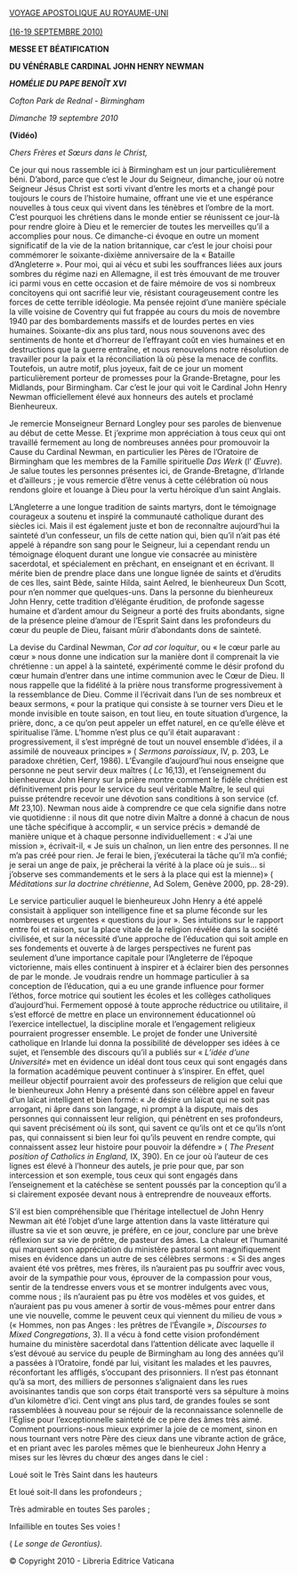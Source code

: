 [VOYAGE APOSTOLIQUE AU ROYAUME-UNI \
\
(16-19 SEPTEMBRE 2010)](/content/benedict-xvi/fr/travels/2010/index_regno-unito.html)

**MESSE ET BÉATIFICATION**

**DU VÉNÉRABLE CARDINAL JOHN HENRY NEWMAN**

***HOMÉLIE DU PAPE BENOÎT XVI***

*Cofton Park de Rednal - Birmingham*

*Dimanche 19 septembre 2010*

**(Vidéo)**

*Chers Frères et Sœurs dans le Christ,*

Ce jour qui nous rassemble ici à Birmingham est un jour particulièrement béni. D’abord, parce que c’est le Jour du Seigneur, dimanche, jour où notre Seigneur Jésus Christ est sorti vivant d’entre les morts et a changé pour toujours le cours de l’histoire humaine, offrant une vie et une espérance nouvelles à tous ceux qui vivent dans les ténèbres et l’ombre de la mort. C’est pourquoi les chrétiens dans le monde entier se réunissent ce jour-là pour rendre gloire à Dieu et le remercier de toutes les merveilles qu’il a accomplies pour nous. Ce dimanche-ci évoque en outre un moment significatif de la vie de la nation britannique, car c’est le jour choisi pour commémorer le soixante-dixième anniversaire de la « Bataille d’Angleterre ». Pour moi, qui ai vécu et subi les souffrances liées aux jours sombres du régime nazi en Allemagne, il est très émouvant de me trouver ici parmi vous en cette occasion et de faire mémoire de vos si nombreux concitoyens qui ont sacrifié leur vie, résistant courageusement contre les forces de cette terrible idéologie. Ma pensée rejoint d’une manière spéciale la ville voisine de Coventry qui fut frappée au cours du mois de novembre 1940 par des bombardements massifs et de lourdes pertes en vies humaines. Soixante-dix ans plus tard, nous nous souvenons avec des sentiments de honte et d’horreur de l’effrayant coût en vies humaines et en destructions que la guerre entraîne, et nous renouvelons notre résolution de travailler pour la paix et la réconciliation là où pèse la menace de conflits. Toutefois, un autre motif, plus joyeux, fait de ce jour un moment particulièrement porteur de promesses pour la Grande-Bretagne, pour les Midlands, pour Birmingham. Car c’est le jour qui voit le Cardinal John Henry Newman officiellement élevé aux honneurs des autels et proclamé Bienheureux.

Je remercie Monseigneur Bernard Longley pour ses paroles de bienvenue au début de cette Messe. Et j’exprime mon appréciation à tous ceux qui ont travaillé fermement au long de nombreuses années pour promouvoir la Cause du Cardinal Newman, en particulier les Pères de l’Oratoire de Birmingham que les membres de la Famille spirituelle *Das Werk* (l’ *Œuvre*). Je salue toutes les personnes présentes ici, de Grande-Bretagne, d’Irlande et d’ailleurs ; je vous remercie d’être venus à cette célébration où nous rendons gloire et louange à Dieu pour la vertu héroïque d’un saint Anglais.

L’Angleterre a une longue tradition de saints martyrs, dont le témoignage courageux a soutenu et inspiré la communauté catholique durant des siècles ici. Mais il est également juste et bon de reconnaître aujourd’hui la sainteté d’un confesseur, un fils de cette nation qui, bien qu’il n’ait pas été appelé à répandre son sang pour le Seigneur, lui a cependant rendu un témoignage éloquent durant une longue vie consacrée au ministère sacerdotal, et spécialement en prêchant, en enseignant et en écrivant. Il mérite bien de prendre place dans une longue lignée de saints et d’érudits de ces Iles, saint Bède, sainte Hilda, saint Aelred, le bienheureux Dun Scott, pour n’en nommer que quelques-uns. Dans la personne du bienheureux John Henry, cette tradition d’élégante érudition, de profonde sagesse humaine et d’ardent amour du Seigneur a porté des fruits abondants, signe de la présence pleine d’amour de l’Esprit Saint dans les profondeurs du cœur du peuple de Dieu, faisant mûrir d’abondants dons de sainteté.

La devise du Cardinal Newman, *Cor ad cor loquitur*, ou « le cœur parle au cœur » nous donne une indication sur la manière dont il comprenait la vie chrétienne : un appel à la sainteté, expérimenté comme le désir profond du cœur humain d’entrer dans une intime communion avec le Cœur de Dieu. Il nous rappelle que la fidélité à la prière nous transforme progressivement à la ressemblance de Dieu. Comme il l’écrivait dans l’un de ses nombreux et beaux sermons, « pour la pratique qui consiste à se tourner vers Dieu et le monde invisible en toute saison, en tout lieu, en toute situation d’urgence, la prière, donc, a ce qu’on peut appeler un effet naturel, en ce qu’elle élève et spiritualise l’âme. L’homme n’est plus ce qu’il était auparavant : progressivement, il s’est imprégné de tout un nouvel ensemble d’idées, il a assimilé de nouveaux principes » ( *Sermons paroissiaux*, IV, p. 203, Le paradoxe chrétien, Cerf, 1986). L’Évangile d’aujourd’hui nous enseigne que personne ne peut servir deux maîtres ( *Lc* 16,13), et l’enseignement du bienheureux John Henry sur la prière montre comment le fidèle chrétien est définitivement pris pour le service du seul véritable Maître, le seul qui puisse prétendre recevoir une dévotion sans conditions à son service (cf. *Mt* 23,10). Newman nous aide à comprendre ce que cela signifie dans notre vie quotidienne : il nous dit que notre divin Maître a donné à chacun de nous une tâche spécifique à accomplir, « un service précis » demandé de manière unique et à chaque personne individuellement : « J’ai une mission », écrivait-il, « Je suis un chaînon, un lien entre des personnes. Il ne m’a pas créé pour rien. Je ferai le bien, j’exécuterai la tâche qu’il m’a confié; je serai un ange de paix, je prêcherai la vérité à la place où je suis… si j’observe ses commandements et le sers à la place qui est la mienne)» ( *Méditations sur la doctrine chrétienne*, Ad Solem, Genève 2000, pp. 28-29).

Le service particulier auquel le bienheureux John Henry a été appelé consistait à appliquer son intelligence fine et sa plume féconde sur les nombreuses et urgentes « questions du jour ». Ses intuitions sur le rapport entre foi et raison, sur la place vitale de la religion révélée dans la société civilisée, et sur la nécessité d’une approche de l’éducation qui soit ample en ses fondements et ouverte à de larges perspectives ne furent pas seulement d’une importance capitale pour l’Angleterre de l’époque victorienne, mais elles continuent à inspirer et à éclairer bien des personnes de par le monde. Je voudrais rendre un hommage particulier à sa conception de l’éducation, qui a eu une grande influence pour former l’éthos, force motrice qui soutient les écoles et les collèges catholiques d’aujourd’hui. Fermement opposé à toute approche réductrice ou utilitaire, il s’est efforcé de mettre en place un environnement éducationnel où l’exercice intellectuel, la discipline morale et l’engagement religieux pourraient progresser ensemble. Le projet de fonder une Université catholique en Irlande lui donna la possibilité de développer ses idées à ce sujet, et l’ensemble des discours qu’il a publiés sur « *L’idée d’une Université*» met en évidence un idéal dont tous ceux qui sont engagés dans la formation académique peuvent continuer à s’inspirer. En effet, quel meilleur objectif pourraient avoir des professeurs de religion que celui que le bienheureux John Henry a présenté dans son célèbre appel en faveur d’un laïcat intelligent et bien formé: « Je désire un laïcat qui ne soit pas arrogant, ni âpre dans son langage, ni prompt à la dispute, mais des personnes qui connaissent leur religion, qui pénètrent en ses profondeurs, qui savent précisément où ils sont, qui savent ce qu’ils ont et ce qu’ils n’ont pas, qui connaissent si bien leur foi qu’ils peuvent en rendre compte, qui connaissent assez leur histoire pour pouvoir la défendre » ( *The Present position of Catholics in England,* IX, 390). En ce jour où l’auteur de ces lignes est élevé à l’honneur des autels, je prie pour que, par son intercession et son exemple, tous ceux qui sont engagés dans l’enseignement et la catéchèse se sentent poussés par la conception qu’il a si clairement exposée devant nous à entreprendre de nouveaux efforts.

S’il est bien compréhensible que l’héritage intellectuel de John Henry Newman ait été l’objet d’une large attention dans la vaste littérature qui illustre sa vie et son œuvre, je préfère, en ce jour, conclure par une brève réflexion sur sa vie de prêtre, de pasteur des âmes. La chaleur et l’humanité qui marquent son appréciation du ministère pastoral sont magnifiquement mises en évidence dans un autre de ses célèbres sermons : « Si des anges avaient été vos prêtres, mes frères, ils n’auraient pas pu souffrir avec vous, avoir de la sympathie pour vous, éprouver de la compassion pour vous, sentir de la tendresse envers vous et se montrer indulgents avec vous, comme nous ; ils n’auraient pas pu être vos modèles et vos guides, et n’auraient pas pu vous amener à sortir de vous-mêmes pour entrer dans une vie nouvelle, comme le peuvent ceux qui viennent du milieu de vous » (« Hommes, non pas Anges : les prêtres de l’Évangile », *Discourses to Mixed Congregations*, 3). Il a vécu à fond cette vision profondément humaine du ministère sacerdotal dans l’attention délicate avec laquelle il s’est dévoué au service du peuple de Birmingham au long des années qu’il a passées à l’Oratoire, fondé par lui, visitant les malades et les pauvres, réconfortant les affligés, s’occupant des prisonniers. Il n’est pas étonnant qu’à sa mort, des milliers de personnes s’alignaient dans les rues avoisinantes tandis que son corps était transporté vers sa sépulture à moins d’un kilomètre d’ici. Cent vingt ans plus tard, de grandes foules se sont rassemblées à nouveau pour se réjouir de la reconnaissance solennelle de l’Église pour l’exceptionnelle sainteté de ce père des âmes très aimé. Comment pourrions-nous mieux exprimer la joie de ce moment, sinon en nous tournant vers notre Père des cieux dans une vibrante action de grâce, et en priant avec les paroles mêmes que le bienheureux John Henry a mises sur les lèvres du chœur des anges dans le ciel :

Loué soit le Très Saint dans les hauteurs

Et loué soit-Il dans les profondeurs ;

Très admirable en toutes Ses paroles ;

Infaillible en toutes Ses voies !

( *Le songe de Gerontius).*

© Copyright 2010 - Libreria Editrice Vaticana